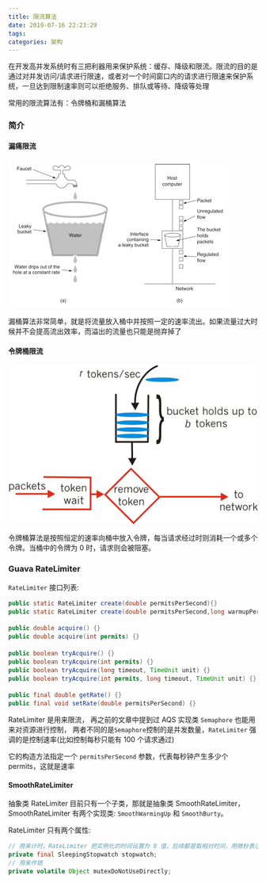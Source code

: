 ```yaml
---
title: 限流算法
date: 2019-07-16 22:23:29
tags: 
categories: 架构
---
```


在开发高并发系统时有三把利器用来保护系统：缓存、降级和限流。限流的目的是通过对并发访问/请求进行限速，或者对一个时间窗口内的请求进行限速来保护系统，一旦达到限制速率则可以拒绝服务、排队或等待、降级等处理

常用的限流算法有：令牌桶和漏桶算法


### 简介

#### 漏痛限流

![](/images/distributed/leaky-bucket.png)


漏桶算法非常简单，就是将流量放入桶中并按照一定的速率流出。如果流量过大时候并不会提高流出效率，而溢出的流量也只能是抛弃掉了


#### 令牌桶限流

![](/images/distributed/token-bucket.png)

令牌桶算法是按照恒定的速率向桶中放入令牌，每当请求经过时则消耗一个或多个令牌。当桶中的令牌为 0 时，请求则会被阻塞。

### Guava RateLimiter

`RateLimiter` 接口列表:

```java
public static RateLimiter create(double permitsPerSecond){}
public static RateLimiter create(double permitsPerSecond,long warmupPeriod,TimeUnit unit) {}

public double acquire() {}
public double acquire(int permits) {}

public boolean tryAcquire() {}
public boolean tryAcquire(int permits) {}
public boolean tryAcquire(long timeout, TimeUnit unit) {}
public boolean tryAcquire(int permits, long timeout, TimeUnit unit) {}

public final double getRate() {}
public final void setRate(double permitsPerSecond) {}
```

RateLimiter 是用来限流， 再之前的文章中提到过 AQS 实现类 `Semaphore` 也能用来对资源进行控制， 两者不同的是`Semaphore`控制的是并发数量，`RateLimiter` 强调的是控制速率(比如控制每秒只能有 100 个请求通过)

它的构造方法指定一个 `permitsPerSecond` 参数，代表每秒钟产生多少个 permits，这就是速率


#### SmoothRateLimiter

抽象类 RateLimiter 目前只有一个子类，那就是抽象类 SmoothRateLimiter，SmoothRateLimiter 有两个实现类: 
`SmoothWarmingUp` 和 `SmoothBurty`。

RateLimiter 只有两个属性:
```java
// 用来计时，RateLimiter 把实例化的时间设置为 0 值，后续都是取相对时间，用微秒表示
private final SleepingStopwatch stopwatch;
// 用来作锁
private volatile Object mutexDoNotUseDirectly;
```

